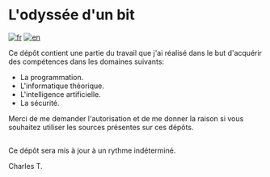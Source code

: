 # L'odyssée d'un bit


[![fr](https://img.shields.io/badge/lang-fr-blue.svg)](https://github.com/chalodss/chalodss/README.md)
[![en](https://img.shields.io/badge/lang-en-green.svg)](https://github.com/chalodss/chalodss/README.en.md)

Ce dépôt contient une partie du travail que j'ai réalisé dans le but d'acquérir des compétences dans les domaines suivants:

- La programmation.
- L'informatique théorique.
- L'intelligence artificielle.
- La sécurité.

Merci de me demander l'autorisation et de me donner la raison si vous souhaitez utiliser les sources présentes sur ces dépôts.

##

Ce dépôt sera mis à jour à un rythme indéterminé.

Charles T.

